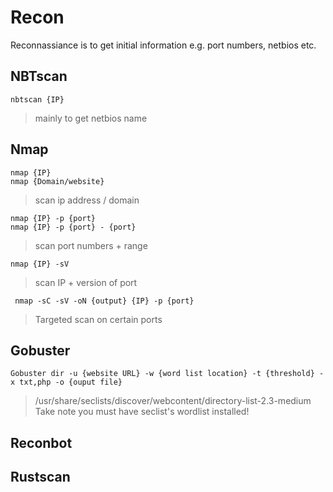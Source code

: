 # Recon
Reconnassiance is to get initial information e.g. port numbers, netbios etc. 

## NBTscan

```
nbtscan {IP}
```
> mainly to get netbios name

## Nmap
```
nmap {IP}
nmap {Domain/website}
```
> scan ip address / domain 

```
nmap {IP} -p {port}
nmap {IP} -p {port} - {port}
```
> scan port numbers + range

```
nmap {IP} -sV 
```
> scan IP + version of port

```
 nmap -sC -sV -oN {output} {IP} -p {port}
```
> Targeted scan on certain ports

## Gobuster

```
Gobuster dir -u {website URL} -w {word list location} -t {threshold} -x txt,php -o {ouput file}
```
> /usr/share/seclists/discover/webcontent/directory-list-2.3-medium 
> Take note you must have seclist's wordlist installed!

## Reconbot

## Rustscan 
